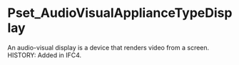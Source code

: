 # Pset_AudioVisualApplianceTypeDisplay

An audio-visual display is a device that renders video from a screen.  HISTORY: Added in IFC4.

